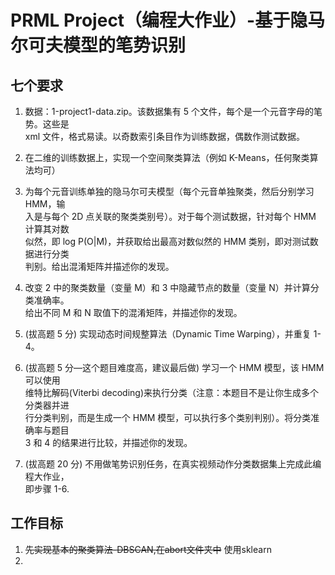 # PRML Project（编程大作业）-基于隐马尔可夫模型的笔势识别
## 七个要求
1. 数据：1-project1-data.zip。该数据集有 5 个文件，每个是一个元音字母的笔势。这些是  
xml 文件，格式易读。以奇数索引条目作为训练数据，偶数作测试数据。

2. 在二维的训练数据上，实现一个空间聚类算法（例如 K-Means，任何聚类算法均可）  

3. 为每个元音训练单独的隐马尔可夫模型（每个元音单独聚类，然后分别学习 HMM，输  
入是与每个 2D 点关联的聚类类别号）。对于每个测试数据，针对每个 HMM 计算其对数  
似然，即 log P(O|M)，并获取给出最高对数似然的 HMM 类别，即对测试数据进行分类  
判别。给出混淆矩阵并描述你的发现。  

4. 改变 2 中的聚类数量（变量 M）和 3 中隐藏节点的数量（变量 N）并计算分类准确率。  
给出不同 M 和 N 取值下的混淆矩阵，并描述你的发现。  

5. (拔高题 5 分) 实现动态时间规整算法（Dynamic Time Warping），并重复 1-4。

6. (拔高题 5 分—这个题目难度高，建议最后做) 学习一个 HMM 模型，该 HMM 可以使用  
维特比解码(Viterbi decoding)来执行分类（注意：本题目不是让你生成多个分类器并进   
行分类判别，而是生成一个 HMM 模型，可以执行多个类别判别）。将分类准确率与题目  
3 和 4 的结果进行比较，并描述你的发现。  

7. (拔高题 20 分) 不用做笔势识别任务，在真实视频动作分类数据集上完成此编程大作业，  
即步骤 1-6.  


## 工作目标
1. ~~先实现基本的聚类算法-DBSCAN,在abort文件夹中~~  使用sklearn  
2. 

